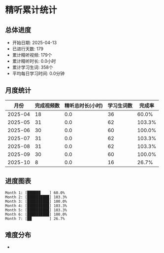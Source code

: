 # 精听累计统计

## 总体进度

- 开始日期: 2025-04-13
- 已进行天数: 179
- 累计精听视频: 179个
- 累计精听时长: 0.0小时
- 累计学习生词: 358个
- 平均每日学习时间: 0.0分钟

## 月度统计

| 月份 | 完成视频数 | 精听总时长(小时) | 学习生词数 | 完成率 |
|-----|-----------|----------------|----------|-------|
| 2025-04 | 18 | 0.0 | 36 | 60.0% |
| 2025-05 | 31 | 0.0 | 62 | 103.3% |
| 2025-06 | 30 | 0.0 | 60 | 100.0% |
| 2025-07 | 31 | 0.0 | 62 | 103.3% |
| 2025-08 | 31 | 0.0 | 62 | 103.3% |
| 2025-09 | 30 | 0.0 | 60 | 100.0% |
| 2025-10 | 8 | 0.0 | 16 | 26.7% |

## 进度图表

```
Month 1: [██████    ] 60.0%
Month 2: [██████████] 103.3%
Month 3: [██████████] 100.0%
Month 4: [██████████] 103.3%
Month 5: [██████████] 103.3%
Month 6: [██████████] 100.0%
Month 7: [██        ] 26.7%
```

## 难度分布

- [简单/中等/困难]: 179 (100.0%)